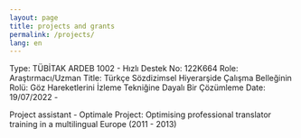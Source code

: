 ```yaml
---
layout: page
title: projects and grants
permalink: /projects/
lang: en
---
```


Type: TÜBİTAK ARDEB 1002 - Hızlı Destek
No: 122K664
Role: Araştırmacı/Uzman
Title: Türkçe Sözdizimsel Hiyerarşide Çalışma Belleğinin Rolü: Göz Hareketlerini İzleme Tekniğine Dayalı Bir Çözümleme 
Date: 19/07/2022 - 


Project assistant - Optimale Project: Optimising professional translator training in a multilingual Europe (2011 - 2013)
